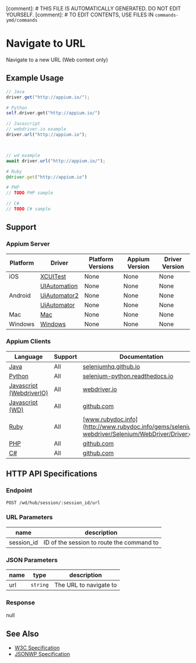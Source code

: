 
[comment]: # THIS FILE IS AUTOMATICALLY GENERATED. DO NOT EDIT YOURSELF.
[comment]: # TO EDIT CONTENTS, USE FILES IN `commands-ymd/commands`

# Navigate to URL

Navigate to a new URL (Web context only)
## Example Usage

```java
// Java
driver.get("http://appium.io/");

```

```python
# Python
self.driver.get("http://appium.io/")

```

```javascript
// Javascript
// webdriver.io example
driver.url("http://appium.io");



// wd example
await driver.url("http://appium.io/");

```

```ruby
# Ruby
@driver.get("http://appium.io")

```

```php
# PHP
// TODO PHP sample

```

```csharp
// C#
// TODO C# sample

```



## Support

### Appium Server

|Platform|Driver|Platform Versions|Appium Version|Driver Version|
|--------|----------------|------|--------------|--------------|
| iOS | [XCUITest](/docs/en/drivers/ios-xcuitest.md) | None | None | None |
|  | [UIAutomation](/docs/en/drivers/ios-uiautomation.md) | None | None | None |
| Android | [UiAutomator2](/docs/en/drivers/android-uiautomator2.md) | None | None | None |
|  | [UiAutomator](/docs/en/drivers/android-uiautomator.md) | None | None | None |
| Mac | [Mac](/docs/en/drivers/mac.md) | None | None | None |
| Windows | [Windows](/docs/en/drivers/windows.md) | None | None | None |

### Appium Clients

|Language|Support|Documentation|
|--------|-------|-------------|
|[Java](https://github.com/appium/java-client/releases/latest)| All |  [seleniumhq.github.io](https://seleniumhq.github.io/selenium/docs/api/java/org/openqa/selenium/WebDriver.html#get-java.lang.String-)  |
|[Python](https://github.com/appium/python-client/releases/latest)| All |  [selenium-python.readthedocs.io](http://selenium-python.readthedocs.io/api.html#selenium.webdriver.remote.webdriver.WebDriver.get)  |
|[Javascript (WebdriverIO)](http://webdriver.io/index.html)| All |  [webdriver.io](http://webdriver.io/api/protocol/url.html)  |
|[Javascript (WD)](https://github.com/admc/wd/releases/latest)| All |  [github.com](https://github.com/admc/wd/blob/master/lib/commands.js#L486)  |
|[Ruby](https://github.com/appium/ruby_lib/releases/latest)| All |  [www.rubydoc.info](http://www.rubydoc.info/gems/selenium-webdriver/Selenium/WebDriver/Driver:get)  |
|[PHP](https://github.com/appium/php-client/releases/latest)| All |  [github.com](https://github.com/appium/php-client/)  |
|[C#](https://github.com/appium/appium-dotnet-driver/releases/latest)| All |  [github.com](https://github.com/appium/appium-dotnet-driver/)  |

## HTTP API Specifications

### Endpoint

`POST /wd/hub/session/:session_id/url`

### URL Parameters

|name|description|
|----|-----------|
|session_id|ID of the session to route the command to|

### JSON Parameters

|name|type|description|
|----|----|-----------|
| url | `string` | The URL to navigate to |

### Response

null

## See Also

* [W3C Specification](https://www.w3.org/TR/webdriver/#dfn-go)
* [JSONWP Specification](https://github.com/SeleniumHQ/selenium/wiki/JsonWireProtocol#sessionsessionidurl)
